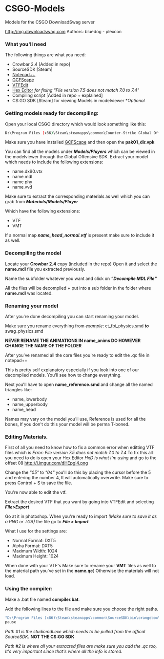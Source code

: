 # CSGO-Models
Models for the CSGO DownloadSwag server

http://mg.downloadswag.com
Authors: bluedog - plexcon

### What you'll need

The following things are what you need:

* Crowbar 2.4 [Added in repo]
* SourceSDK [Steam]
* [Notepad++](http://notepad-plus-plus.org/)
* [GCFScape](http://nemesis.thewavelength.net/?p=26)
* [VTFEdit](http://nemesis.thewavelength.net/index.php?c=178)
* [Hex Editor](http://mh-nexus.de/en/hxd/) *for fixing "File version 7.5 does not match 7.0 to 7.4"*
* Compiling script [Added in repo + explained]
* CS:GO SDK [Steam] for viewing Models in modelviewer  **Optional*

### Getting models ready for decompiling:

Open your local CSGO directory which would look something like this:

```sh
D:\Program Files (x86)\Steam\steamapps\common\Counter-Strike Global Offensive\csgo
```
Make sure you have installed [GCFScape](http://nemesis.thewavelength.net/?p=26) and then open the **pak01_dir.vpk**

You can find all the models under ***Models/Players*** which can be viewed in the modelviewer through the Global Offensive SDK.
Extract your model which needs to include the following extensions:
* name.dx90.vtx
* name.mdl
* name.phy
* name.vvd

Make sure to extract the corresponding materials as well which you can grab from ***Materials/Models/Player***

Which have the following extensions:
* VTF
* VMT

If a normal map ***name_head_normal.vtf*** is present make sure to include it as well.

### Decompiling the model

Locate your **Crowbar 2.4** copy (included in the repo) Open it and select the **name.mdl** file you extracted previously.

Name the subfolder whatever you want and click on ***"Decompile MDL File"***

All the files will be decompiled + put into a sub folder in the folder where **name.mdl** was located.

### Renaming your model

After you're done decompiling you can start renaming your model.

Make sure you rename everything from *example*: ct_fbi_physics.smd ***to*** swag_physics.smd

**NEVER RENAME THE ANIMATIONS IN name_anims DO HOWEVER CHANGE THE NAME OF THE FOLDER**

After you've renamed all the core files you're ready to edit the .qc file in notepad++

This is pretty self explanatory especially if you look into one of our decompiled models. You'll see how to change everything.

Next you'll have to open **name_reference.smd** and change all the named triangles like:

* name_lowerbody
* name_upperbody
* name_head

Names may vary on the model you'll use, Reference is used for all the bones, If you don't do this your model will be perma T-boned.

### Editing Materials.

First of all you need to know how to fix a common error when editting VTF files which is *Error: File version 7.5 does not match 7.0 to 7.4*
To fix this all you need to do is open your Hex Editor *HxD is what I'm using* and go to the offset 08
http://i.imgur.com/dHEpgi4.png

Change the *"05"* to *"04"* you'll do this by placing the cursor before the 5 and entering the number 4, It will automatically overwrite. Make sure to press Control + S to save the file.

You're now able to edit the vtf.

Extract the desired VTF that you want by going into VTFEdit and selecting ***File>Export***

Go at it in photoshop. When you're ready to import *(Make sure to save it as a PNG or TGA)* the file go to ***File > Import***

What I use for the settings are:
* Normal Format: DXT5
* Alpha Format: DXT5
* Maximum Width: 1024
* Maximum Height: 1024

When done with your VTF's Make sure to rename your **VMT** files as well to the material path you've set in the **name.qc**]
Otherwise the materials will not load.

### Using the compiler:

Make a .bat file named **compiler.bat**.

Add the following lines to the file and make sure you choose the right paths.

```sh
"D:\Program Files (x86)\Steam\steamapps\common\SourceSDK\bin\orangebox\bin\studiomdl.exe" -game "D:\Program Files (x86)\Steam\steamapps\common\Counter-Strike Global Offensive\csgo" -nop4 -nox360 "C:\Users\Plexcon\Documents\models\player\decompiled 0.24\swag_varianta.qc"
pause
```

*Path #1 is the studiomdl.exe which needs to be pulled from the offical SourceSDK.*  **NOT THE CS:GO SDK**

*Path #2 is where all your extracted files are make sure you add the .qc too, It's very important since that's where all the info is stored.*

